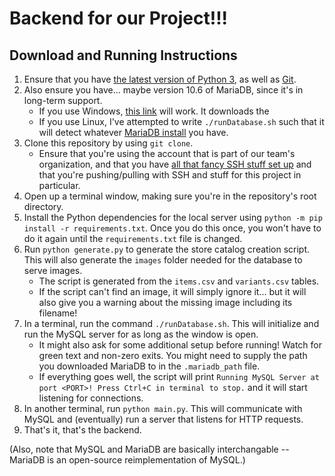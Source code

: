 # Backend for our Project!!!

## Download and Running Instructions

1. Ensure that you have [the latest version of Python 3](https://www.python.org/downloads/), as well as [Git](https://git-scm.com/downloads).
1. Also ensure you have... maybe version 10.6 of MariaDB, since it's in long-term support.
	- If you use Windows, [this link](https://mariadb.org/download/?t=mariadb&p=mariadb&r=10.6.10&os=windows&cpu=x86_64&pkg=zip) will work. It downloads the 
	- If you use Linux, I've attempted to write `./runDatabase.sh` such that it will detect whatever [MariaDB install](https://mariadb.org/download/) you have.
1. Clone this repository by using `git clone`.
	- Ensure that you're using the account that is part of our team's organization, and that you have [all that fancy SSH stuff set up](https://docs.github.com/en/authentication/connecting-to-github-with-ssh) and that you're pushing/pulling with SSH and stuff for this project in particular.
1. Open up a terminal window, making sure you're in the repository's root directory.
1. Install the Python dependencies for the local server using `python -m pip install -r requirements.txt`. Once you do this once, you won't have to do it again until the `requirements.txt` file is changed.
1. Run `python generate.py` to generate the store catalog creation script. This will also generate the `images` folder needed for the database to serve images.
	- The script is generated from the `items.csv` and `variants.csv` tables.
	- If the script can't find an image, it will simply ignore it... but it will also give you a warning about the missing image including its filename!
1. In a terminal, run the command `./runDatabase.sh`. This will initialize and run the MySQL server for as long as the window is open.
	- It might also ask for some additional setup before running! Watch for green text and non-zero exits. You might need to supply the path you downloaded MariaDB to in the `.mariadb_path` file.
	- If everything goes well, the script will print `Running MySQL Server at port <PORT>! Press Ctrl+C in terminal to stop.` and it will start listening for connections.
1. In another terminal, run `python main.py`. This will communicate with MySQL and (eventually) run a server that listens for HTTP requests.
1. That's it, that's the backend.

(Also, note that MySQL and MariaDB are basically interchangable -- MariaDB is an open-source reimplementation of MySQL.)
